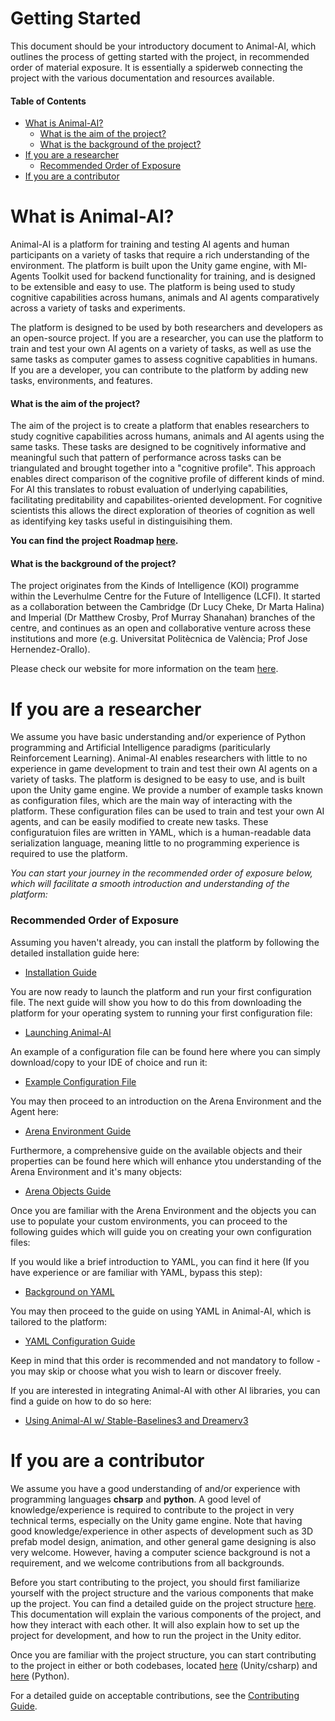 # Getting Started

This document should be your introductory document to Animal-AI, which outlines the process of getting started with the project, in  recommended order of material exposure. It is essentially a spiderweb connecting the project with the various documentation and resources available.

#### Table of Contents

* [What is Animal-AI?](#what-is-animal-ai)
  - [What is the aim of the project?](#what-is-the-aim-of-the-project)
  - [What is the background of the project?](#what-is-the-background-of-the-project)
* [If you are a researcher](#if-you-are-a-researcher)
  + [Recommended Order of Exposure](#recommended-order-of-exposure)
* [If you are a contributor](#if-you-are-a-contributor)


# What is Animal-AI?

Animal-AI is a platform for training and testing AI agents and human participants on a variety of tasks that require a rich understanding of the environment. The platform is built upon the Unity game engine, with Ml-Agents Toolkit used for backend functionality for training, and is designed to be extensible and easy to use. The platform is being used to study cognitive capabilities across humans, animals and AI agents comparatively across a variety of tasks and experiments. 

The platform is designed to be used by both researchers and developers as an open-source project. If you are a researcher, you can use the platform to train and test your own AI agents on a variety of tasks, as well as use the same tasks as computer games to assess cognitive capablities in humans. If you are a developer, you can contribute to the platform by adding new tasks, environments, and features.

#### What is the aim of the project?

The aim of the project is to create a platform that enables researchers to study cognitive capabilities across humans, animals and AI agents using the same tasks. These tasks are designed to be cognitively informative and meaningful such that pattern of performance across tasks can be triangulated and brought together into a "cognitive profile". This approach enables direct comparison of the cognitive profile of different kinds of mind. For AI this translates to robust evaluation of underlying capabilities, facilitating preditability and capabilites-oriented development. For cognitive scientists this allows the direct exploration of theories of cognition as well as identifying key tasks useful in distinguisihing them.

**You can find the project Roadmap [here](/project/AAI-RoadMap.md).**

#### What is the background of the project?

The project originates from the Kinds of Intelligence (KOI) programme within the Leverhulme Centre for the Future of Intelligence (LCFI). It started as a collaboration between the Cambridge (Dr Lucy Cheke, Dr Marta Halina) and Imperial (Dr Matthew Crosby, Prof Murray Shanahan) branches of the centre, and continues as an open and collaborative venture across these institutions and more (e.g. Universitat Politècnica de València; Prof Jose Hernendez-Orallo).

Please check our website for more information on the team [here](https://sites.google.com/csah.cam.ac.uk/animalai/).

# If you are a researcher

We assume you have basic understanding and/or experience of Python programming and Artificial Intelligence paradigms (pariticularly Reinforcement Learning). Animal-AI enables researchers with little to no experience in game development to train and test their own AI agents on a variety of tasks. The platform is designed to be easy to use, and is built upon the Unity game engine. We provide a number of example tasks known as configuration files, which are the main way of interacting with the platform. These configuration files can be used to train and test your own AI agents, and can be easily modified to create new tasks. These configuratuion files are written in YAML, which is a human-readable data serialization language, meaning little to no programming experience is required to use the platform.

_You can start your journey in the recommended order of exposure below, which will facilitate a smooth introduction and understanding of the platform:_

### Recommended Order of Exposure

Assuming you haven't already, you can install the platform by following the detailed installation guide here:

* [Installation Guide](/docs/gettingStarted/Installation-Guide.md)
  
You are now ready to launch the platform and run your first configuration file. The next guide will show you how to do this from downloading the platform for your operating system to running your first configuration file:

* [Launching Animal-AI](/docs/gettingStarted/Launching-AAI.md)

An example of a configuration file can be found here where you can simply download/copy to your IDE of choice and run it:

* [Example Configuration File](/docs/configGuide/Example-YAML-File.yaml)
  
You may then proceed to an introduction on the Arena Environment and the Agent here:

* [Arena Environment Guide](/docs/gettingStarted/Arena-Environment-Guide.md)

Furthermore, a comprehensive guide on the available objects and their properties can be found here which will enhance ytou understanding of the Arena Environment and it's many objects:

* [Arena Objects Guide](/docs/Arena-Object-Definitions.md)

Once you are familiar with the Arena Environment and the objects you can use to populate your custom environments, you can proceed to the following guides which will guide you on creating your own configuration files:

If you would like a brief introduction to YAML, you can find it here (If you have experience or are familiar with YAML, bypass this step):

* [Background on YAML](/docs/Background-YAML.md)

You may then proceed to the guide on using YAML in Animal-AI, which is tailored to the platform:

* [YAML Configuration Guide](/docs/configGuide/YAML-Config-Syntax.md)

Keep in mind that this order is recommended and not mandatory to follow - you may skip or choose what you wish to learn or discover freely.

If you are interested in integrating Animal-AI with other AI libraries, you can find a guide on how to do so here:

* [Using Animal-AI w/ Stable-Baselines3 and Dreamerv3](/docs/integration/Integrate-AAI.md)
# If you are a contributor

We assume you have a good understanding of and/or experience with programming languages **chsarp** and **python**. A good level of knowledge/experience is required to contribute to the project in very technical terms, especially on the Unity game engine. Note that having good knowledge/experience in other aspects of development such as 3D prefab model design, animation, and other general game designing is also very welcome. However, having a computer science background is not a requirement, and we welcome contributions from all backgrounds. 

Before you start contributing to the project, you should first familiarize yourself with the project structure and the various components that make up the project. You can find a detailed guide on the project structure [here](/docs/Technical-Overview.md). This documentation will explain the various components of the project, and how they interact with each other. It will also explain how to set up the project for development, and how to run the project in the Unity editor.

Once you are familiar with the project structure, you can start contributing to the project in either or both codebases, located [here](https://github.com/Kinds-of-Intelligence-CFI/animal-ai-unity) (Unity/csharp) and [here](https://github.com/Kinds-of-Intelligence-CFI/animal-ai-python) (Python).

For a detailed guide on acceptable contributions, see the [Contributing Guide](/CONTRIBUTING.md).
